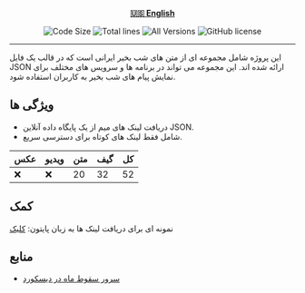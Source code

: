 <div align="center">

[**🇺🇸 English**](../../README.md)
</div>

<p align="center">
    <img src="https://img.shields.io/github/languages/code-size/robonamari/Good_Night-database?style=flat" alt="Code Size">
    <img src="https://tokei.rs/b1/github/robonamari/Good_Night-database?style=flat" alt="Total lines">
    <img src="https://img.shields.io/badge/all%20languages-all%20Versions-blue" alt="All Versions">
    <img src="https://img.shields.io/github/license/robonamari/Good_Night-database" alt="GitHub license">
</p>

---

این پروژه شامل مجموعه ای از متن های شب بخیر ایرانی است که در قالب یک فایل JSON ارائه شده اند. این مجموعه می تواند در برنامه ها و سرویس های مختلف برای نمایش پیام های شب بخیر به کاربران استفاده شود.

## ویژگی ها
- دریافت لینک های میم از یک پایگاه داده آنلاین JSON.
- شامل فقط لینک های کوتاه برای دسترسی سریع.

| عکس |  ویدیو |  متن |   گیف |     کل |
| ------ | ------ | ---- | ------ | ---- |
| :x:    | :x:    | 20   | 32     | 52   |

## کمک
نمونه ای برای دریافت لینک ها به زبان پایتون:
[کلیک](https://github.com/robonamari/meme-api/blob/main/main.py)

## منابع
* [سرور سقوط ماه در دیسکورد](https://discord.gg/BsaC3QgEQz)
